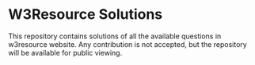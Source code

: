 # W3Resource Solutions

This repository contains solutions of all the available questions in w3resource website.
Any contribution is not accepted, but the repository will be available for public viewing.

